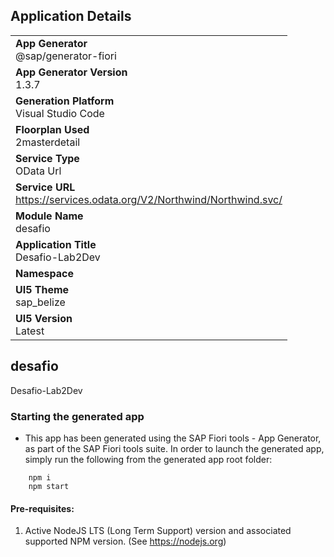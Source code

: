 ## Application Details
|               |
| ------------- |
|**App Generator**<br>@sap/generator-fiori|
|**App Generator Version**<br>1.3.7|
|**Generation Platform**<br>Visual Studio Code|
|**Floorplan Used**<br>2masterdetail|
|**Service Type**<br>OData Url|
|**Service URL**<br>https://services.odata.org/V2/Northwind/Northwind.svc/
|**Module Name**<br>desafio|
|**Application Title**<br>Desafio-Lab2Dev|
|**Namespace**<br>|
|**UI5 Theme**<br>sap_belize|
|**UI5 Version**<br>Latest|

## desafio

Desafio-Lab2Dev

### Starting the generated app

-   This app has been generated using the SAP Fiori tools - App Generator, as part of the SAP Fiori tools suite.  In order to launch the generated app, simply run the following from the generated app root folder:

```
    npm i
    npm start
```

#### Pre-requisites:

1. Active NodeJS LTS (Long Term Support) version and associated supported NPM version.  (See https://nodejs.org)


